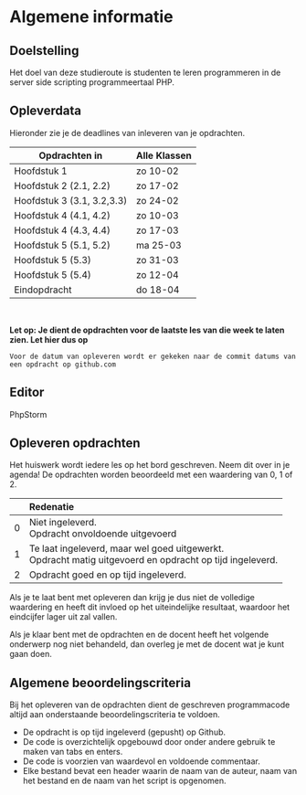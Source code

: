 # Algemene informatie

## Doelstelling
Het doel van deze studieroute is studenten te leren programmeren in de server side scripting programmeertaal PHP. 


## Opleverdata
Hieronder zie je de deadlines van inleveren van je opdrachten. 

|Opdrachten in         | Alle Klassen |
|--------------------  |--------------| 
| Hoofdstuk 1               | zo 10-02 |
| Hoofdstuk 2 (2.1, 2.2)     | zo 17-02 |
| Hoofdstuk 3 (3.1, 3.2,3.3) | zo 24-02 |
| Hoofdstuk 4 (4.1, 4.2)   | zo 10-03 |
| Hoofdstuk 4 (4.3, 4.4)   | zo 17-03 |
| Hoofdstuk 5 (5.1, 5.2)   | ma 25-03 |
| Hoofdstuk 5 (5.3)   | zo 31-03 |
| Hoofdstuk 5 (5.4)   | zo 12-04 |
| Eindopdracht   | do 18-04 |


<br> 

**Let op: Je dient de opdrachten voor de laatste les van die week te laten zien. Let hier dus op** 


``Voor de datum van opleveren wordt er gekeken naar de commit datums van een opdracht op github.com``

## Editor

PhpStorm


## Opleveren opdrachten
Het huiswerk wordt iedere les op het bord geschreven. Neem dit over in je agenda! De opdrachten worden beoordeeld met een waardering van 0, 1 of 2.


<table><thead>
<tr>
<th></th>
<th align="left">Redenatie</th>
</tr>
</thead><tbody>
<tr>
<td>0</td>
<td align="left">Niet ingeleverd.    <br>Opdracht onvoldoende uitgevoerd</td>
</tr>
<tr>
<td>1</td>
<td align="left">Te laat ingeleverd, maar wel goed uitgewerkt.<br>Opdracht matig uitgevoerd en opdracht op tijd ingeleverd.</td>
</tr>
<tr>
<td>2</td>
<td align="left">Opdracht goed en op tijd ingeleverd.</td>
</tr>
</tbody></table>

Als je te laat bent met opleveren dan krijg je dus niet de volledige waardering en heeft dit invloed op het uiteindelijke resultaat, waardoor het eindcijfer lager uit zal vallen.

Als je klaar bent met de opdrachten en de docent heeft het volgende onderwerp nog niet behandeld, dan overleg je met de docent wat je kunt gaan doen.

## Algemene beoordelingscriteria
Bij het opleveren van de opdrachten dient de geschreven programmacode altijd aan onderstaande beoordelingscriteria te voldoen.
*	De opdracht is op tijd ingeleverd (gepusht) op Github.
*	De code is overzichtelijk opgebouwd door onder andere gebruik te maken van tabs en enters.
*	De code is voorzien van waardevol en voldoende commentaar.
*   Elke bestand bevat een header waarin de naam van de auteur, naam van het bestand en de naam van het script is opgenomen.